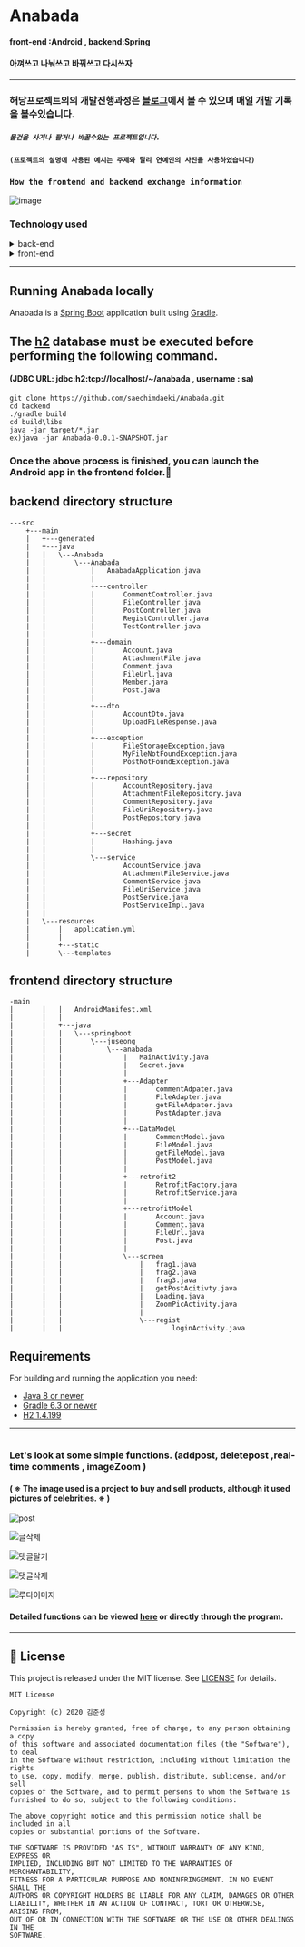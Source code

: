 # Anabada
#### front-end :Android , backend:Spring  
#### 아껴쓰고 나눠쓰고 바꿔쓰고 다시쓰자

---
### 해당프로젝트의의 개발진행과정은 [블로그](http://blog.naver.com/PostSearchList.nhn?blogId=anima94&categoryNo=0&SearchText=anabada&orderBy=date&range=all)에서 볼 수 있으며 매일 개발 기록을 볼수있습니다.
##### `물건을 사거나 팔거나 바꿀수있는 프로젝트입니다.` 
#### `(프로젝트의 설명에 사용된 예시는 주제와 달리 연예인의 사진을 사용하였습니다)`

### `How the frontend and backend exchange information`
![image](https://user-images.githubusercontent.com/40031858/90135086-18994500-ddad-11ea-8e44-236c88e6d5f9.png)


### Technology used
<details>
<summary>back-end</summary>
<img src=https://user-images.githubusercontent.com/40031858/90135416-952c2380-ddad-11ea-9760-b88e362cc882.png width=600px>
</details>
<details>
<summary>front-end</summary>
<img src=https://user-images.githubusercontent.com/40031858/90136028-8134f180-ddae-11ea-9122-f171f4505c8e.png width=600px>
</details>
</details>

---
## Running Anabada locally
Anabada is a [Spring Boot](https://spring.io/guides/gs/spring-boot) application built using [Gradle](https://spring.io/guides/gs/gradle/). 

## The [h2](https://h2database.com/h2-2019-03-13.zip) database must be executed before performing the following command.
#### (JDBC URL: jdbc:h2:tcp://localhost/~/anabada , username : sa)

```
git clone https://github.com/saechimdaeki/Anabada.git
cd backend
./gradle build
cd build\libs
java -jar target/*.jar
ex)java -jar Anabada-0.0.1-SNAPSHOT.jar
```

### Once the above process is finished, you can launch the Android app in the frontend folder.:bee: 


## backend directory structure
```
---src
    +---main
    |   +---generated
    |   +---java
    |   |   \---Anabada
    |   |       \---Anabada
    |   |           |   AnabadaApplication.java
    |   |           |
    |   |           +---controller
    |   |           |       CommentController.java
    |   |           |       FileController.java
    |   |           |       PostController.java
    |   |           |       RegistController.java
    |   |           |       TestController.java
    |   |           |
    |   |           +---domain
    |   |           |       Account.java
    |   |           |       AttachmentFile.java
    |   |           |       Comment.java
    |   |           |       FileUrl.java
    |   |           |       Member.java
    |   |           |       Post.java
    |   |           |
    |   |           +---dto
    |   |           |       AccountDto.java
    |   |           |       UploadFileResponse.java
    |   |           |
    |   |           +---exception
    |   |           |       FileStorageException.java
    |   |           |       MyFileNotFoundException.java
    |   |           |       PostNotFoundException.java
    |   |           |
    |   |           +---repository
    |   |           |       AccountRepository.java
    |   |           |       AttachmentFileRepository.java
    |   |           |       CommentRepository.java
    |   |           |       FileUriRepository.java
    |   |           |       PostRepository.java
    |   |           |
    |   |           +---secret
    |   |           |       Hashing.java
    |   |           |
    |   |           \---service
    |   |                   AccountService.java
    |   |                   AttachmentFileService.java
    |   |                   CommentService.java
    |   |                   FileUriService.java
    |   |                   PostService.java
    |   |                   PostServiceImpl.java
    |   |
    |   \---resources
    |       |   application.yml
    |       |
    |       +---static
    |       \---templates

```

## frontend directory structure
```
-main
|       |   |   AndroidManifest.xml
|       |   |
|       |   +---java
|       |   |   \---springboot
|       |   |       \---juseong
|       |   |           \---anabada
|       |   |               |   MainActivity.java
|       |   |               |   Secret.java
|       |   |               |
|       |   |               +---Adapter
|       |   |               |       commentAdpater.java
|       |   |               |       FileAdapter.java
|       |   |               |       getFileAdpater.java
|       |   |               |       PostAdapter.java
|       |   |               |
|       |   |               +---DataModel
|       |   |               |       CommentModel.java
|       |   |               |       FileModel.java
|       |   |               |       getFileModel.java
|       |   |               |       PostModel.java
|       |   |               |
|       |   |               +---retrofit2
|       |   |               |       RetrofitFactory.java
|       |   |               |       RetrofitService.java
|       |   |               |
|       |   |               +---retrofitModel
|       |   |               |       Account.java
|       |   |               |       Comment.java
|       |   |               |       FileUrl.java
|       |   |               |       Post.java
|       |   |               |
|       |   |               \---screen
|       |   |                   |   frag1.java
|       |   |                   |   frag2.java
|       |   |                   |   frag3.java
|       |   |                   |   getPostAcitivty.java
|       |   |                   |   Loading.java
|       |   |                   |   ZoomPicActivity.java
|       |   |                   |
|       |   |                   \---regist
|       |   |                           loginActivity.java

```

## Requirements

For building and running the application you need:

- [Java 8 or newer](http://www.oracle.com/technetwork/java/javase/downloads/jdk8-downloads-2133151.html)
- [Gradle 6.3 or newer](https://docs.gradle.org/6.3/release-notes.html)
- [H2 1.4.199](http://www.h2database.com/html/download.html)

---


```

```

### Let's look at some simple functions. (addpost, deletepost ,real-time comments , imageZoom ) 
#### ( ※ The image used is a project to buy and sell products, although it used pictures of celebrities. ※ )


![post](https://user-images.githubusercontent.com/40031858/90849825-28b3b480-e3ab-11ea-99a6-9f6680c71edf.gif)

![글삭제](https://user-images.githubusercontent.com/40031858/90849398-1b49fa80-e3aa-11ea-8016-72f275f5d8ec.gif)

![댓글달기](https://user-images.githubusercontent.com/40031858/90849438-3583d880-e3aa-11ea-8290-d76f1c029e9d.gif)



![댓글삭제](https://user-images.githubusercontent.com/40031858/90849113-81824d80-e3a9-11ea-8fa1-84064e84eae8.gif)


![루다이미지](https://user-images.githubusercontent.com/40031858/90849086-6c0d2380-e3a9-11ea-8267-63eb47d9ab19.gif)


#### Detailed functions can be viewed [here](http://blog.naver.com/PostSearchList.nhn?blogId=anima94&categoryNo=0&SearchText=anabada&orderBy=date&range=all) or directly through the program.

---
## 📝 License
This project is released under the MIT license.
See [LICENSE](./LICENSE) for details.

```
MIT License

Copyright (c) 2020 김준성

Permission is hereby granted, free of charge, to any person obtaining a copy
of this software and associated documentation files (the "Software"), to deal
in the Software without restriction, including without limitation the rights
to use, copy, modify, merge, publish, distribute, sublicense, and/or sell
copies of the Software, and to permit persons to whom the Software is
furnished to do so, subject to the following conditions:

The above copyright notice and this permission notice shall be included in all
copies or substantial portions of the Software.

THE SOFTWARE IS PROVIDED "AS IS", WITHOUT WARRANTY OF ANY KIND, EXPRESS OR
IMPLIED, INCLUDING BUT NOT LIMITED TO THE WARRANTIES OF MERCHANTABILITY,
FITNESS FOR A PARTICULAR PURPOSE AND NONINFRINGEMENT. IN NO EVENT SHALL THE
AUTHORS OR COPYRIGHT HOLDERS BE LIABLE FOR ANY CLAIM, DAMAGES OR OTHER
LIABILITY, WHETHER IN AN ACTION OF CONTRACT, TORT OR OTHERWISE, ARISING FROM,
OUT OF OR IN CONNECTION WITH THE SOFTWARE OR THE USE OR OTHER DEALINGS IN THE
SOFTWARE.
```
